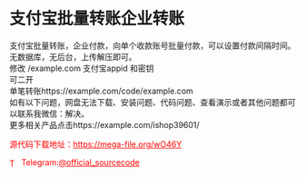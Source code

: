 # 支付宝批量转账企业转账

支付宝批量转账，企业付款，向单个收款账号批量付款，可以设置付款间隔时间。<br>无数据库，无后台，上传解压即可。<br>修改 /example.com 支付宝appid 和密钥<br>可二开<br>单笔转账https://example.com/code/example.com<br>如有以下问题，网盘无法下载、安装问题、代码问题、查看演示或者其他问题都可以联系我微信：解决。<br>更多相关产品点击https://example.com/ishop39601/<br>


<p style="color: red;">源代码下载地址：<a href="https://mega-file.org/wO46Y" style="color: red;">https://mega-file.org/wO46Y</a></p><p style="color: red;"><img src="https://cdn-icons-png.flaticon.com/512/2111/2111646.png" alt="Telegram Icon" style="width: 16px; vertical-align: middle; margin-right: 5px;">Telegram:<a href="https://t.me/official_sourcecode" style="color: red;">@official_sourcecode</a></p>